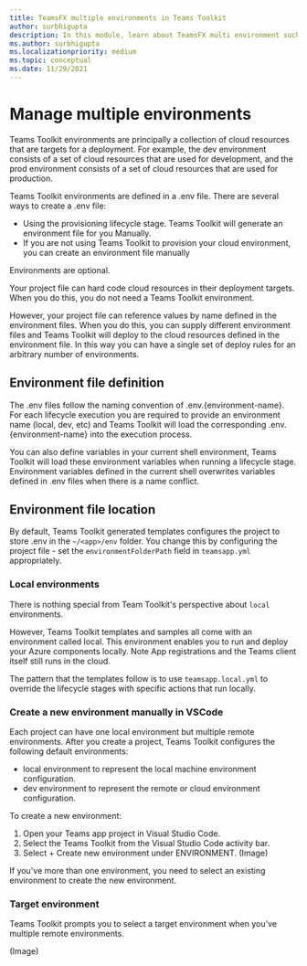 ```yaml
---
title: TeamsFX multiple environments in Teams Toolkit    
author: surbhigupta
description: In this module, learn about TeamsFX multi environment such as, create a new environment, select target environment and more
ms.author: surbhigupta
ms.localizationpriority: medium
ms.topic: conceptual
ms.date: 11/29/2021
---
```


# Manage multiple environments

 Teams Toolkit environments are principally a collection of cloud resources that are targets for a deployment. For example, the dev environment consists of a set of cloud resources that are used for development, and the prod environment consists of a set of cloud resources that are used for production.

 Teams Toolkit environments are defined in a .env file. There are several ways to create a .env file:

* Using the provisioning lifecycle stage. Teams Toolkit will generate an environment file for you
Manually.
* If you are not using Teams Toolkit to provision your cloud environment, you can create an environment file manually

Environments are optional.

Your project file can hard code cloud resources in their deployment targets. When you do this, you do not need a Teams Toolkit environment.

However, your project file can reference values by name defined in the environment files. When you do this, you can supply different environment files and Teams Toolkit will deploy to the cloud resources defined in the environment file. In this way you can have a single set of deploy rules for an arbitrary number of environments.

## Environment file definition

The .env files follow the naming convention of .env.{environment-name}. For each lifecycle execution you are required to provide an environment name (local, dev, etc) and Teams Toolkit will load the corresponding .env.{environment-name} into the execution process.

You can also define variables in your current shell environment, Teams Toolkit will load these environment variables when running a lifecycle stage. Environment variables defined in the current shell overwrites variables defined in .env files when there is a name conflict.

## Environment file location

By default, Teams Toolkit generated templates configures the project to store .env in the `~/<app>/env` folder. You change this by configuring the project file - set the `environmentFolderPath` field in `teamsapp.yml` appropriately.

### Local environments

There is nothing special from Team Toolkit's perspective about `local` environments.

However, Teams Toolkit templates and samples all come with an environment called local. This environment enables you to run and deploy your Azure components locally. Note App registrations and the Teams client itself still runs in the cloud.

The pattern that the templates follow is to use `teamsapp.local.yml` to override the lifecycle stages with specific actions that run locally.

### Create a new environment manually in VSCode

Each project can have one local environment but multiple remote environments. After you create a project, Teams Toolkit configures the following default environments:

* local environment to represent the local machine environment configuration.
* dev environment to represent the remote or cloud environment configuration.

To create a new environment:

1. Open your Teams app project in Visual Studio Code.
1. Select the Teams Toolkit from the Visual Studio Code activity bar.
1. Select + Create new environment under ENVIRONMENT.
(Image)

If you've more than one environment, you need to select an existing environment to create the new environment.

### Target environment

Teams Toolkit prompts you to select a target environment when you've multiple remote environments.

(Image)
